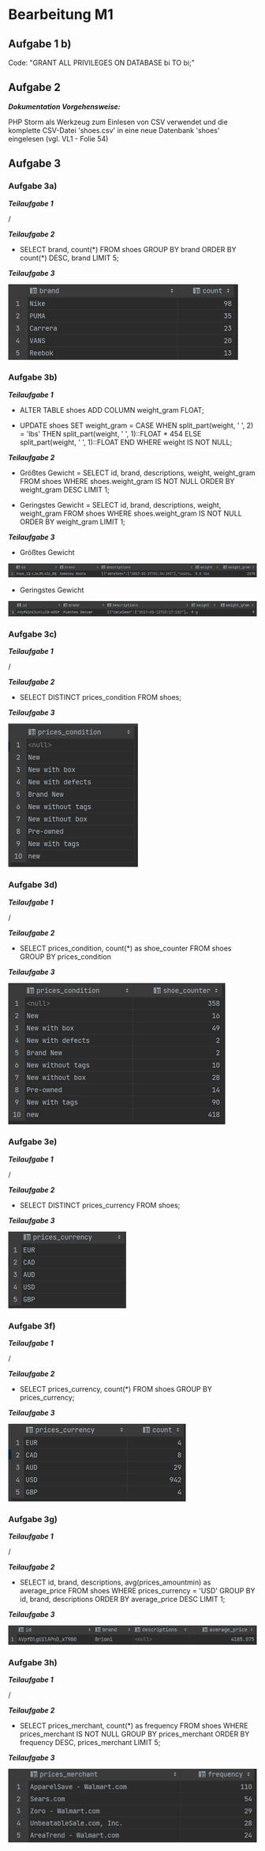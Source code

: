 # Bearbeitung M1

## Aufgabe 1 b)

Code: "GRANT ALL PRIVILEGES ON DATABASE bi TO bi;"

## Aufgabe 2

___Dokumentation Vorgehensweise:___

PHP Storm als Werkzeug zum Einlesen von CSV verwendet und die komplette CSV-Datei 'shoes.csv' in eine neue Datenbank 'shoes' eingelesen (vgl. VL1 - Folie 54)

## Aufgabe 3

### Aufgabe 3a)

___Teilaufgabe 1___

/ 

___Teilaufgabe 2___

- SELECT brand, count(\*) FROM shoes GROUP BY brand ORDER BY count(\*) DESC, brand LIMIT 5;

___Teilaufgabe 3___

![](./pictures/3a.PNG)

### Aufgabe 3b)

___Teilaufgabe 1___

- ALTER TABLE shoes ADD COLUMN weight_gram FLOAT;

- UPDATE shoes SET weight_gram = CASE WHEN split_part(weight, ' ', 2) = 'lbs' THEN split_part(weight, ' ', 1)::FLOAT * 454 ELSE split_part(weight, ' ', 1)::FLOAT END WHERE weight IS NOT NULL;

___Teilaufgabe 2___

- Größtes Gewicht = SELECT id, brand, descriptions, weight, weight_gram FROM shoes WHERE shoes.weight_gram IS NOT NULL ORDER BY weight_gram DESC LIMIT 1;

- Geringstes Gewicht = SELECT id, brand, descriptions, weight, weight_gram FROM shoes WHERE shoes.weight_gram IS NOT NULL ORDER BY weight_gram LIMIT 1;

___Teilaufgabe 3___

- Größtes Gewicht

![](./pictures/3b_1.PNG)

- Geringstes Gewicht

![](./pictures/3b_2.PNG)

### Aufgabe 3c)

___Teilaufgabe 1___

/

___Teilaufgabe 2___

- SELECT DISTINCT prices_condition FROM shoes;

___Teilaufgabe 3___

![](./pictures/3c.PNG)

### Aufgabe 3d)

___Teilaufgabe 1___

/

___Teilaufgabe 2___

- SELECT prices_condition, count(*) as shoe_counter FROM shoes GROUP BY prices_condition

___Teilaufgabe 3___

![](./pictures/3d.PNG)

### Aufgabe 3e)

___Teilaufgabe 1___

/

___Teilaufgabe 2___

- SELECT DISTINCT prices_currency FROM shoes;

___Teilaufgabe 3___

![](./pictures/3e.PNG)

### Aufgabe 3f)

___Teilaufgabe 1___

/

___Teilaufgabe 2___

- SELECT prices_currency, count(*) FROM shoes GROUP BY prices_currency;

___Teilaufgabe 3___

![](./pictures/3f.PNG)

### Aufgabe 3g)

___Teilaufgabe 1___

/

___Teilaufgabe 2___

- SELECT id, brand, descriptions, avg(prices_amountmin) as average_price FROM shoes WHERE prices_currency = 'USD' GROUP BY id, brand, descriptions ORDER BY average_price DESC LIMIT 1;

___Teilaufgabe 3___

![](./pictures/3g.PNG)

### Aufgabe 3h)

___Teilaufgabe 1___

/

___Teilaufgabe 2___

- SELECT prices_merchant, count(*) as frequency FROM shoes WHERE prices_merchant IS NOT NULL GROUP BY prices_merchant ORDER BY frequency DESC, prices_merchant LIMIT 5;

___Teilaufgabe 3___

![](./pictures/3h.PNG)
